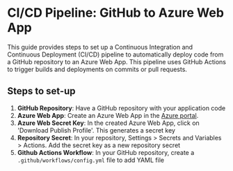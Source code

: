 # CI/CD Pipeline: GitHub to Azure Web App

This guide provides steps to set up a Continuous Integration and Continuous Deployment (CI/CD) pipeline to automatically deploy code from a GitHub repository to an Azure Web App. This pipeline uses GitHub Actions to trigger builds and deployments on commits or pull requests.

## Steps to set-up

1. **GitHub Repository**: Have a GitHub repository with your application code
2. **Azure Web App**: Create an Azure Web App in the [Azure portal](https://portal.azure.com/).
3. **Azure Web Secret Key**: In the created Azure Web App, click on 'Download Publish Profile'. This generates a secret key
4. **Repository Secret**: In your repository, Settings > Secrets and Variables > Actions. Add the secret key as a new repository secret
5. **Github Actions Workflow**: In your GitHub repository, create a `.github/workflows/config.yml` file to add YAML file
